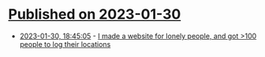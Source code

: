 # [Published on 2023-01-30](index.md)

* [2023-01-30, 18:45:05](https://news.ycombinator.com/item?id=34584462) - [I made a website for lonely people, and got >100 people to log their locations](https://www.lonelyworld.info/)
